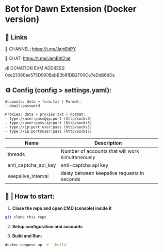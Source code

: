# Bot for Dawn Extension (Docker version)

## 🔗 Links

🔔 CHANNEL: https://t.me/JamBitPY

💬 CHAT: https://t.me/JamBitChat

💰 DONATION EVM ADDRESS: 0xe23380ae575D990BebB3b81DB2F90Ce7eDbB6dDa



## ⚙️ Config (config > settings.yaml):

```
Accounts: data > farm.txt | Format:
- email:password

Proxies: data > proxies.txt | Format:
- type://user:pass@ip:port (http/socks5)
- type://user:pass:ip:port (http/socks5)
- type://ip:port:user:pass (http/socks5)
- type://ip:port@user:pass (http/socks5)
```


| Name              | Description                                      |
|-------------------|--------------------------------------------------|
| threads           | Number of accounts that will work simultaneously |
| anti_captcha_api_key             | anti-captcha api key                             |
| keepalive_interval             | delay between keepalive requests in seconds      |



## 🚀 | How to start:
1. **Close the repo and open CMD (console) inside it**
```bash
git clone this repo
```

2. **Setup configuration and accounts**

3. **Build and Run:**
```bash
docker-compose up -d --build
```
